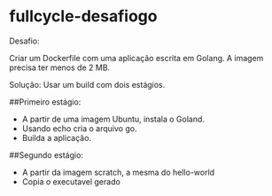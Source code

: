 # fullcycle-desafiogo
Desafio:

Criar um Dockerfile com uma aplicação escrita em Golang. A imagem precisa ter menos de 2 MB.

Solução: Usar um build com dois estágios.

##Primeiro estágio:

* A partir de uma imagem Ubuntu, instala o Goland. 
* Usando echo cria o arquivo go.
* Builda a aplicação.

##Segundo estágio:
* A partir da imagem scratch, a mesma do hello-world
* Copia o executavel gerado
